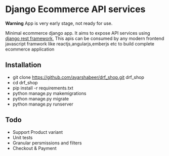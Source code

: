 # Django Ecommerce API services

**Warning** App is very early stage, not ready for use.

Minimal ecommerce django app. It aims to expose API services using [django rest framework](www.django-rest-framework.org/), This apis can be consumed by  any modern frontend javascript framwork like reactjs,angularjs,emberjs etc  to build complete ecommerce application

## Installation
* git clone https://github.com/ayarshabeer/drf_shop.git drf_shop
* cd drf_shop
* pip install -r requirements.txt
* python manage.py makemigrations
* python manage.py migrate
* python manage.py runserver

## Todo
* Support Product variant
* Unit tests
* Granular persmissions and filters
* Checkout & Payment
